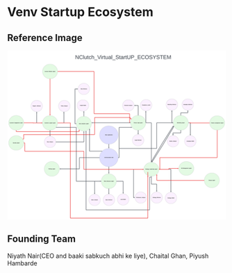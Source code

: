 # Venv Startup Ecosystem

## Reference Image
![Nclutch V Startup EcoSys](https://github.com/niyathnair/Venv_Startup_Ecosystem/blob/main/Reference_Image/Nclutch_V_Startup_EcoSys.png?raw=true)

## Founding Team
Niyath Nair(CEO and baaki sabkuch abhi ke liye), Chaital Ghan, Piyush Hambarde
